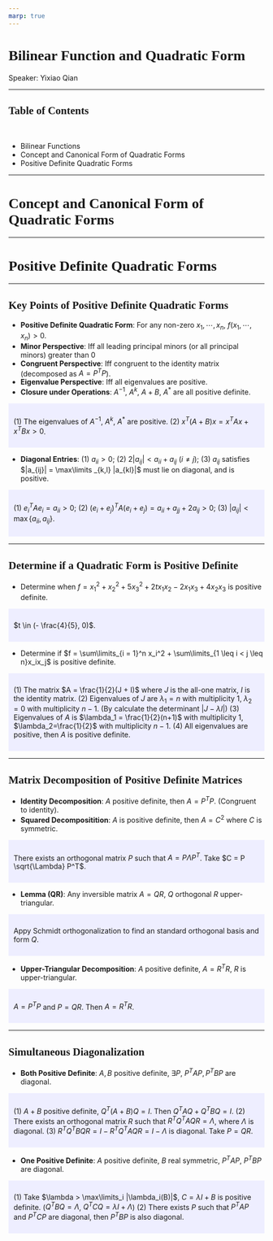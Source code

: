 ```yaml
---
marp: true
---
```

<style>
  section {
    font-family: 'LXGW Bright';
  }

  h1, h2, h3 {
    font-family: 'LXGW Bright';
  }
</style>
<style>
img[alt~="center"] {
  display: block;
  margin: 0 auto;
}
</style>
<style>
.note {
  background-color: #eef;
  padding: 10px;
  margin: 10px 0;
  text-align: left;
}
.trick {
  background-color: #fee;
  padding: 10px;
  margin: 10px 0;
  text-align: left;
}
</style>

# Bilinear Function and Quadratic Form

Speaker: Yixiao Qian

---

## Table of Contents

<br>

- Bilinear Functions
- Concept and Canonical Form of Quadratic Forms
- Positive Definite Quadratic Forms

---

# Concept and Canonical Form of Quadratic Forms

---

# Positive Definite Quadratic Forms

---

## Key Points of Positive Definite Quadratic Forms

- **Positive Definite Quadratic Form**: For any non-zero $x_1,\cdots,x_n$, $f(x_1,\cdots,x_n) > 0$.
- **Minor Perspective**: Iff all leading principal minors (or all principal minors) greater than $0$
- **Congruent Perspective**: Iff congruent to the identity matrix (decomposed as $A = P^TP$).
- **Eigenvalue Perspective**: Iff all eigenvalues are positive.
- **Closure under Operations**: $A^{-1}$, $A^k$, $A+B$, $A^{\ast}$ are all positive definite.

<div class=note>

(1) The eigenvalues of $A^{-1}$, $A^k$, $A^{\ast}$ are positive. (2) $x^T(A+B)x = x^TAx+x^TBx>0$.

</div>

- **Diagonal Entries**: (1) $a_{ii} > 0$; (2) $2|a_{ij}| < a_{ii} + a_{ij}$ ($i \neq j$); (3) $a_{ij}$ satisfies $|a_{ij}| = \max\limits _{k,l} |a_{kl}|$ must lie on diagonal, and is positive.

<div class=note>

(1) $e_i^TAe_i = a_{ii} > 0$; (2) $(e_i+e_j)^TA(e_i+e_j) = a_{ii}+a_{jj} + 2a_{ij} > 0$; (3) $|a_{ij}| < \max\{a_{ii},a_{ij}\}$.

</div>

---

## Determine if a Quadratic Form is Positive Definite

- Determine when $f = x_1^2 + x_2^2 + 5x_3^2 + 2tx_1x_2 - 2x_1x_3 + 4x_2x_3$ is positive definite.

<div class=note>

$t \in (- \frac{4}{5}, 0)$.

</div>

- Determine if $f = \sum\limits_{i = 1}^n x_i^2 + \sum\limits_{1 \leq i < j \leq n}x_ix_j$ is positive definite.

<div class=note>

(1) The matrix $A = \frac{1}{2}(J + I)$ where $J$ is the all-one matrix, $I$ is the identity matrix.
(2) Eigenvalues of $J$ are $\lambda_1=n$ with multiplicity $1$, $\lambda_2=0$ with multiplicity $n-1$. (By calculate the determinant $|J - \lambda I|$)
(3) Eigenvalues of $A$ is $\lambda_1 = \frac{1}{2}(n+1)$ with multiplicity $1$, $\lambda_2=\frac{1}{2}$ with multiplicity $n-1$.
(4) All eigenvalues are positive, then $A$ is positive definite.

</div>

---

## Matrix Decomposition of Positive Definite Matrices

- **Identity Decomposition**: $A$ positive definite, then $A = P^TP$. (Congruent to identity).
- **Squared Decompositition**: $A$ is positive definite, then $A = C^2$ where $C$ is symmetric.

<div class=note>

There exists an orthogonal matrix $P$ such that $A = P\Lambda P^T$. Take $C = P \sqrt{\Lambda} P^T$.

</div>

- **Lemma (QR)**: Any inversible matrix $A = QR$, $Q$ orthogonal $R$ upper-triangular.

<div class=note>

Appy Schmidt orthogonalization to find an standard orthogonal basis and form $Q$.

</div>

- **Upper-Triangular Decomposition**: $A$ positive definite, $A = R^TR$, $R$ is upper-triangular.

<div class=note>

$A = P^TP$ and $P = QR$. Then $A = R^TR$.

</div>

---

## Simultaneous Diagonalization

- **Both Positive Definite**: $A, B$ positive definite, $\exists P$, $P^TAP, P^TBP$ are diagonal.

<div class=note>

(1) $A+B$ positive definite, $Q^T(A+B)Q = I$. Then $Q^TAQ + Q^TBQ = I$.
(2) There exists an orthogonal matrix $R$ such that $R^TQ^TAQR = \Lambda$, where $\Lambda$ is diagonal.
(3) $R^TQ^TBQR = I - R^TQ^TAQR = I - \Lambda$ is diagonal. Take $P = QR$.

</div>

- **One Positive Definite**: $A$ positive definite, $B$ real symmetric, $P^TAP$, $P^TBP$ are diagonal.

<div class=note>

(1) Take $\lambda > \max\limits_i |\lambda_i(B)|$, $C = \lambda I + B$ is positive definite. ($Q^TBQ = \Lambda$, $Q^TCQ = \lambda I + \Lambda$)
(2) There exists $P$ such that $P^TAP$ and $P^TCP$ are diagonal, then $P^TBP$ is also diagonal.

</div>



